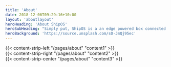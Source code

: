 ```yaml
---
title: 'About'
date: 2018-12-06T09:29:16+10:00
layout: 'aboutlayout'
heroHeading: 'About ShipOS'
heroSubHeading: "Simply put, ShipOS is a an edge powered box connected to a Dolittle powered software framework that allows developers to effectively build new applications."
heroBackground: 'https://source.unsplash.com/sO-JmQj95ec'
---
```


<div>
{{< content-strip-left "/pages/about" "content1" >}}
</div>
<div>
{{< content-strip-right "/pages/about" "content2" >}}
</div>
<div>
{{< content-strip-center "/pages/about" "content3" >}}
</div>
